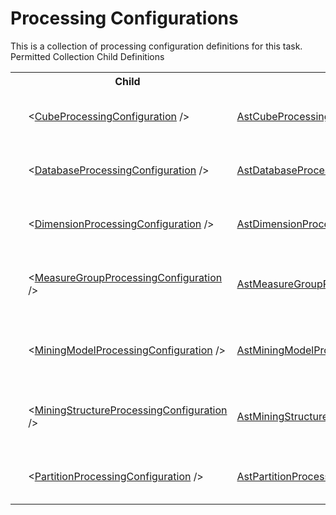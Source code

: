 # Processing Configurations

<div class="LanguageSummary"><div class ="SummaryItem">This is a collection of processing configuration definitions for this task.</div></div><div class="SchemaBindingGroup"><div class="SchemaBindingGroupHeader">Permitted Collection Child Definitions</div><table id="SchemaBindingList" class="SchemaBindingList"><tbody><tr><th class="SchemaBindingIconColumnHeader">&nbsp;</th><th class="SchemaBindingNameColumnHeader">Child</th><th class="SchemaBindingTypeColumnHeader">API Type</th><th class="SchemaBindingSummaryColumnHeader">Description</th></tr><tr class="cd0"><td class="SchemaBindingIcon"><div class="NotRequired" /></td><td class="SchemaBindingName"><span class="punc">&lt;</span><a href=Varigence.Languages.Biml.Task.AstCubeProcessingConfigurationNode.html">CubeProcessingConfiguration</a><span class="punc"> /&gt;</span></td><td class="SchemaBindingType"><a href="../api-reference/Varigence.Languages.Biml.Task.AstCubeProcessingConfigurationNode.html">AstCubeProcessingConfigurationNode</a></td><td class="SchemaBindingSummary">The AstCubeProcessingConfigurationNode type describes cube processing options used by the SQL Server Integration Services Analysis Services Processing task.</td></tr><tr class="cd1"><td class="SchemaBindingIcon"><div class="NotRequired" /></td><td class="SchemaBindingName"><span class="punc">&lt;</span><a href=Varigence.Languages.Biml.Task.AstDatabaseProcessingConfigurationNode.html">DatabaseProcessingConfiguration</a><span class="punc"> /&gt;</span></td><td class="SchemaBindingType"><a href="../api-reference/Varigence.Languages.Biml.Task.AstDatabaseProcessingConfigurationNode.html">AstDatabaseProcessingConfigurationNode</a></td><td class="SchemaBindingSummary">The AstDatabaseProcessingConfigurationNode type describes database processing options used by the SQL Server Integration Services Analysis Services Processing task.</td></tr><tr class="cd0"><td class="SchemaBindingIcon"><div class="NotRequired" /></td><td class="SchemaBindingName"><span class="punc">&lt;</span><a href=Varigence.Languages.Biml.Task.AstDimensionProcessingConfigurationNode.html">DimensionProcessingConfiguration</a><span class="punc"> /&gt;</span></td><td class="SchemaBindingType"><a href="../api-reference/Varigence.Languages.Biml.Task.AstDimensionProcessingConfigurationNode.html">AstDimensionProcessingConfigurationNode</a></td><td class="SchemaBindingSummary">The AstDimensionProcessingConfigurationNode type describes dimension processing options used by the SQL Server Integration Services Analysis Services Processing task.</td></tr><tr class="cd1"><td class="SchemaBindingIcon"><div class="NotRequired" /></td><td class="SchemaBindingName"><span class="punc">&lt;</span><a href=Varigence.Languages.Biml.Task.AstMeasureGroupProcessingConfigurationNode.html">MeasureGroupProcessingConfiguration</a><span class="punc"> /&gt;</span></td><td class="SchemaBindingType"><a href="../api-reference/Varigence.Languages.Biml.Task.AstMeasureGroupProcessingConfigurationNode.html">AstMeasureGroupProcessingConfigurationNode</a></td><td class="SchemaBindingSummary">The AstMeasureGroupProcessingConfigurationNode type describes measure group processing options used by the SQL Server Integration Services Analysis Services Processing task.</td></tr><tr class="cd0"><td class="SchemaBindingIcon"><div class="NotRequired" /></td><td class="SchemaBindingName"><span class="punc">&lt;</span><a href=Varigence.Languages.Biml.Task.AstMiningModelProcessingConfigurationNode.html">MiningModelProcessingConfiguration</a><span class="punc"> /&gt;</span></td><td class="SchemaBindingType"><a href="../api-reference/Varigence.Languages.Biml.Task.AstMiningModelProcessingConfigurationNode.html">AstMiningModelProcessingConfigurationNode</a></td><td class="SchemaBindingSummary">The AstMiningModelProcessingConfigurationNodetype describes mining model processing options used by the SQL Server Integration Services Analysis Services Processing task.</td></tr><tr class="cd1"><td class="SchemaBindingIcon"><div class="NotRequired" /></td><td class="SchemaBindingName"><span class="punc">&lt;</span><a href=Varigence.Languages.Biml.Task.AstMiningStructureProcessingConfigurationNode.html">MiningStructureProcessingConfiguration</a><span class="punc"> /&gt;</span></td><td class="SchemaBindingType"><a href="../api-reference/Varigence.Languages.Biml.Task.AstMiningStructureProcessingConfigurationNode.html">AstMiningStructureProcessingConfigurationNode</a></td><td class="SchemaBindingSummary">The AstMiningStructureProcessingConfigurationNode type describes mining structure processing options used by the SQL Server Integration Services Analysis Services Processing task.</td></tr><tr class="cd0"><td class="SchemaBindingIcon"><div class="NotRequired" /></td><td class="SchemaBindingName"><span class="punc">&lt;</span><a href=Varigence.Languages.Biml.Task.AstPartitionProcessingConfigurationNode.html">PartitionProcessingConfiguration</a><span class="punc"> /&gt;</span></td><td class="SchemaBindingType"><a href="../api-reference/Varigence.Languages.Biml.Task.AstPartitionProcessingConfigurationNode.html">AstPartitionProcessingConfigurationNode</a></td><td class="SchemaBindingSummary">The AstPartitionProcessingConfigurationNode type describes partition processing options used by the SQL Server Integration Services Analysis Services Processing task.</td></tr></tbody></table></div>